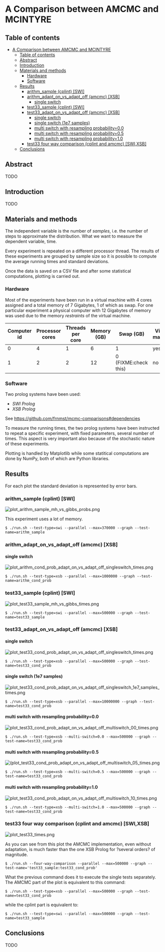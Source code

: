 # A Comparison between AMCMC and MCINTYRE

## Table of contents

[](TOC)

- [A Comparison between AMCMC and MCINTYRE](#a-comparison-between-amcmc-and-mcintyre)
  - [Table of contents](#table-of-contents)
  - [Abstract](#abstract)
  - [Introduction](#introduction)
  - [Materials and methods](#materials-and-methods)
    - [Hardware](#hardware)
    - [Software](#software)
  - [Results](#results)
    - [arithm_sample (cplint) \[SWI\]](#arithm_sample-cplint-swi)
    - [arithm_adapt_on_vs_adapt_off (amcmc) \[XSB\]](#arithm_adapt_on_vs_adapt_off-amcmc-xsb)
      - [single switch](#single-switch)
    - [test33_sample (cplint) \[SWI\]](#test33_sample-cplint-swi)
    - [test33_adapt_on_vs_adapt_off (amcmc) \[XSB\]](#test33_adapt_on_vs_adapt_off-amcmc-xsb)
      - [single switch](#single-switch-1)
      - [single switch (1e7 samples)](#single-switch-1e7-samples)
      - [multi switch with resampling probability=0.0](#multi-switch-with-resampling-probability00)
      - [multi switch with resampling probability=0.5](#multi-switch-with-resampling-probability05)
      - [multi switch with resampling probability=1.0](#multi-switch-with-resampling-probability10)
    - [test33 four way comparison (cplint and amcmc) \[SWI,XSB\]](#test33-four-way-comparison-cplint-and-amcmc-swixsb)
  - [Conclusions](#conclusions)

[](TOC)

## Abstract

TODO

## Introduction

TODO

## Materials and methods

The independent variable is the number of *samples*, i.e. the number of steps 
to approximate the distribution. What we want to measure the dependent 
variable, time.

Every experiment is repeated on a different processor thread. The results of 
these experiments are grouped by sample size so it is possible to compute the 
average running times and standard deviations.

Once the data is saved on a CSV file and after some statistical 
computations, plotting is carried out.

### Hardware

Most of the experiments have been run in a virtual machine with 4 cores 
assigned and a total memory of 7 Gigabytes, 1 of which as swap. For one 
particular experiment a physical computer with 12 Gigabytes of memory was used 
due to the memory *restraints* of the virtual machine.

| Computer id | Processor cores | Threads per core | Memory (GB) | Swap (GB) | Virtual machine |
|-------------|-----------------|------------------|-------------|-----------|-----------------|
| 0 | 4 | 1 | 6  | 1 | yes |
| 1 | 2 | 2 | 12 | 0 (FIXME:check this) | no |

### Software

Two prolog systems have been used:
- *SWI Prolog*
- *XSB Prolog*

See https://github.com/frnmst/mcmc-comparisons#dependencies

To measure the running times, the two prolog systems have been instructed to 
repeat a specific experiment, with fixed parameters, several number of times. 
This aspect is very important also because of the stochastic nature of these 
experiments. 

Plotting is handled by Matplotlib while some statitical computations are done 
by NumPy, both of which are Python libraries.

## Results

For each plot the standard deviation is represented by error bars.

### arithm_sample (cplint) [SWI]

![plot_arithm_sample_mh_vs_gibbs_probs.png](plot_arithm_sample_mh_vs_gibbs_times.png)

This experiment uses a lot of memory.

    $ ./run.sh --test-type=swi --parallel --max=370000 --graph --test-name=arithm_sample

### arithm_adapt_on_vs_adapt_off (amcmc) [XSB]

#### single switch

![plot_arithm_cond_prob_adapt_on_vs_adapt_off_singleswitch_times.png](plot_arithm_cond_prob_adapt_on_vs_adapt_off_singleswitch_times.png)

    $ ./run.sh --test-type=xsb --parallel --max=1000000 --graph --test-name=arithm_cond_prob

### test33_sample (cplint) [SWI]

![plot_test33_sample_mh_vs_gibbs_times.png](plot_test33_sample_mh_vs_gibbs_times.png)

    $ ./run.sh --test-type=swi --parallel --max=500000 --graph --test-name=test33_sample

### test33_adapt_on_vs_adapt_off (amcmc) [XSB]

#### single switch

![plot_test33_cond_prob_adapt_on_vs_adapt_off_singleswitch_times.png](plot_test33_cond_prob_adapt_on_vs_adapt_off_singleswitch_times.png)

    $ ./run.sh --test-type=xsb --parallel --max=500000 --graph --test-name=test33_cond_prob

#### single switch (1e7 samples)

![plot_test33_cond_prob_adapt_on_vs_adapt_off_singleswitch_1e7_samples_times.png](plot_test33_cond_prob_adapt_on_vs_adapt_off_singleswitch_1e7_samples_times.png)

    $ ./run.sh --test-type=xsb --parallel --max=10000000 --graph --test-name=test33_cond_prob

#### multi switch with resampling probability=0.0

![plot_test33_cond_prob_adapt_on_vs_adapt_off_multiswitch_00_times.png](plot_test33_cond_prob_adapt_on_vs_adapt_off_multiswitch_00_times.png)

    $ ./run.sh --test-type=xsb --multi-switch=0.0 --max=500000 --graph --test-name=test33_cond_prob

#### multi switch with resampling probability=0.5

![(plot_test33_cond_prob_adapt_on_vs_adapt_off_multiswitch_05_times.png](plot_test33_cond_prob_adapt_on_vs_adapt_off_multiswitch_05_times.png)

    $ ./run.sh --test-type=xsb --multi-switch=0.5 --max=500000 --graph --test-name=test33_cond_prob

#### multi switch with resampling probability=1.0

![plot_test33_cond_prob_adapt_on_vs_adapt_off_multiswitch_10_times.png](plot_test33_cond_prob_adapt_on_vs_adapt_off_multiswitch_10_times.png)

    $ ./run.sh --test-type=xsb --multi-switch=1.0 --max=500000 --graph --test-name=test33_cond_prob

### test33 four way comparison (cplint and amcmc) [SWI,XSB]

![plot_test33_times.png](plot_test33_times.png)

As you can see from this plot the AMCMC implementation, even without 
adaptation, is much faster than the one XSB Prolog for ?several orders? of 
magnitude.

    $ ./run.sh --four-way-comparison --parallel --max=500000 --graph --test-name='test33_sample:test33_cond_prob'

What the previous command does it to execute the single tests separately.
The AMCMC part of the plot is equivalent to this command:

    $ ./run.sh --test-type=xsb --parallel --max=500000 --graph --test-name=test33_cond_prob

while the cplint part is equivalent to:

    $ ./run.sh --test-type=swi --parallel --max=500000 --graph --test-name=test33_sample

## Conclusions

TODO
